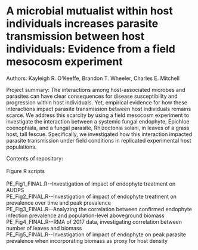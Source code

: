 # 	A microbial mutualist within host individuals increases parasite transmission between host individuals: Evidence from a field mesocosm experiment

Authors: Kayleigh R. O'Keeffe, Brandon T. Wheeler, Charles E. Mitchell

Project summary: The interactions among host-associated microbes and parasites can have clear consequences for disease susceptibility and progression within host individuals. Yet, empirical evidence for how these interactions impact parasite transmission between host individuals remains scarce. We address this scarcity by using a field mesocosm experiment to investigate the interaction between a systemic fungal endophyte, Epichloe coenophiala, and a fungal parasite, Rhizoctonia solani, in leaves of a grass host, tall fescue. Specifically, we investigated how this interaction impacted parasite transmission under field conditions in replicated experimental host populations. 

Contents of repository: <br/>
<br/>
Figure R scripts <br/>
<br/>
PE_Fig1_FINAL.R--Investigation of impact of endophyte treatment on AUDPS <br/>
PE_Fig2_FINAL.R--Investigation of impact of endophyte treatment on prevalence over time and peak prevalence <br/>
PE_Fig3_FINAL.R--Analyzing the correlation between confirmed endophyte infection prevalence and population-level aboveground biomass <br/>
PE_Fig4_FINAL.R--RMA of 2017 data, investigating correlation between number of leaves and biomass <br/>
PE_Fig5_FINAL.R--Investigation of impact of endophyte on peak parasite prevalence when incorporating biomass as proxy for host density <br/>

